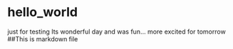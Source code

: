 # hello_world
just for testing
Its wonderful day and was fun...
more excited for tomorrow
##This is markdown file
